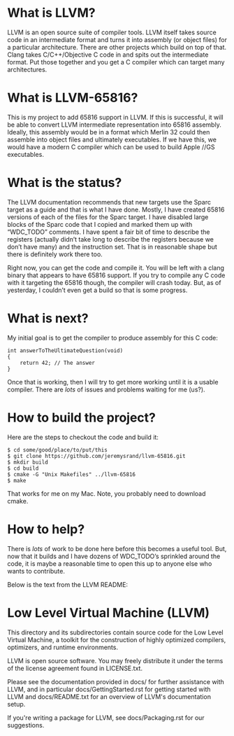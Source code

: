 What is LLVM?
============
LLVM is an open source suite of compiler tools.  LLVM itself takes source code
in an intermediate format and turns it into assembly (or object files) for a
particular architecture.  There are other projects which build on top of that.
Clang takes C/C++/Objective C code in and spits out the intermediate format.
Put those together and you get a C compiler which can target many architectures.


What is LLVM-65816?
=================
This is my project to add 65816 support in LLVM.  If this is successful, it
will be able to convert LLVM intermediate representation into 65816 assembly.
Ideally, this assembly would be in a format which Merlin 32 could then assemble
into object files and ultimately executables.  If we have this, we would have a
modern C compiler which can be used to build Apple //GS executables.


What is the status?
===============
The LLVM documentation recommends that new targets use the Sparc target as a
guide and that is what I have done.  Mostly, I have created 65816 versions of
each of the files for the Sparc target.  I have disabled large blocks of the
Sparc code that I copied and marked them up with “WDC_TODO” comments.  I have
spent a fair bit of time to describe the registers (actually didn’t take long
to describe the registers because we don’t have many) and the instruction set.
That is in reasonable shape but there is definitely work there too.

Right now, you can get the code and compile it.  You will be left with a clang
binary that appears to have 65816 support.  If you try to compile any C code
with it targeting the 65816 though, the compiler will crash today.  But, as of
yesterday, I couldn’t even get a build so that is some progress.


What is next?
===========
My initial goal is to get the compiler to produce assembly for this C code:

    int answerToTheUltimateQuestion(void)
    {
        return 42; // The answer
    }

Once that is working, then I will try to get more working until it is a usable
compiler.  There are _lots_ of issues and problems waiting for me (us?).


How to build the project?
=========================
Here are the steps to checkout the code and build it:

    $ cd some/good/place/to/put/this
    $ git clone https://github.com/jeremysrand/llvm-65816.git
    $ mkdir build
    $ cd build
    $ cmake -G "Unix Makefiles" ../llvm-65816
    $ make

That works for me on my Mac.  Note, you probably need to download cmake.


How to help?
============
There is _lots_ of work to be done here before this becomes a useful tool.
But, now that it builds and I have dozens of WDC_TODO’s sprinkled around the
code, it is maybe a reasonable time to open this up to anyone else who wants to
contribute.


Below is the text from the LLVM README:


Low Level Virtual Machine (LLVM)
================================

This directory and its subdirectories contain source code for the Low Level
Virtual Machine, a toolkit for the construction of highly optimized compilers,
optimizers, and runtime environments.

LLVM is open source software. You may freely distribute it under the terms of
the license agreement found in LICENSE.txt.

Please see the documentation provided in docs/ for further
assistance with LLVM, and in particular docs/GettingStarted.rst for getting
started with LLVM and docs/README.txt for an overview of LLVM's
documentation setup.

If you're writing a package for LLVM, see docs/Packaging.rst for our
suggestions.

